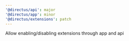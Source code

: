```yaml
---
'@directus/api': major
'@directus/app': minor
'@directus/extensions': patch
---
```


Allow enabling/disabling extensions through app and api
